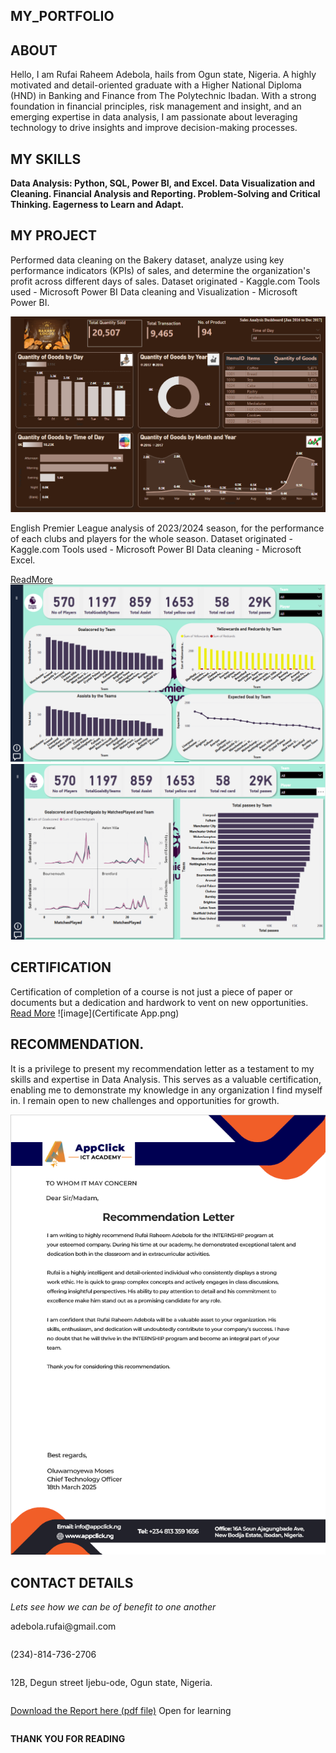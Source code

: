 <!-- selection 1: Introduce yourself -->
## MY_PORTFOLIO

## ABOUT

 Hello, I am Rufai Raheem Adebola, hails from Ogun state, Nigeria. A highly motivated and detail-oriented graduate with a Higher National Diploma (HND) in Banking and Finance from The Polytechnic Ibadan. With a strong foundation in financial principles, risk management and insight, and an emerging expertise in data analysis, I am passionate about leveraging technology to drive insights and improve decision-making processes.

## MY SKILLS 

**Data Analysis: Python, SQL, Power BI, and Excel.
Data Visualization and Cleaning.
Financial Analysis and Reporting.
Problem-Solving and Critical Thinking.
Eagerness to Learn and Adapt.**

<!--Section 2: List 3-6 Key projects -->
## MY PROJECT

Performed data cleaning on the Bakery dataset, analyze using key performance indicators (KPIs) of sales, and determine the organization's profit across different days of sales.
Dataset originated - Kaggle.com
Tools used - Microsoft Power BI
Data cleaning and Visualization - Microsoft Power BI.

![image](Bakery.png)

English Premier League analysis of 2023/2024 season, for the performance of each clubs and players for the whole season.
Dataset originated - Kaggle.com
Tools used - Microsoft Power BI
Data cleaning - Microsoft Excel.

[ReadMore](https://www.linkedin.com/feed/update/urn:li:activity:7290888425598029825/)
![image](Premierleague.png)
![image](Premierleague2.png)

## CERTIFICATION

Certification of completion of a course is not just a piece of paper or documents but a dedication and hardwork to vent on new opportunities.
[Read More](https://www.linkedin.com/feed/update/urn:li:activity:7308861528642854913/)
![image](Certificate App.png)

## RECOMMENDATION.
It is a privilege to present my recommendation letter as a testament to my skills and expertise in Data Analysis. This serves as a valuable certification, enabling me to demonstrate my knowledge in any organization I find myself in. I remain open to new challenges and opportunities for growth.

![image](Reconmendation.png)

## CONTACT DETAILS
_Lets see how we can be of benefit to one another_
<table> adebola.rufai@gmail.com </table>
<table> (234)-814-736-2706 </table>
<table> 12B, Degun street Ijebu-ode, Ogun state, Nigeria. </table>
<a href=""> Download the Report here (pdf file)</a>
<table>Open for learning</table>




**THANK YOU FOR READING**


 
